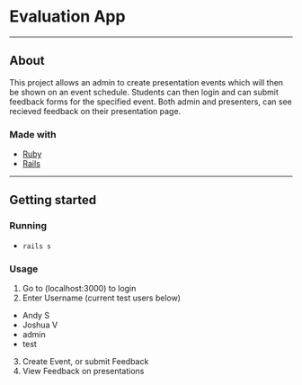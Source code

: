 # Evaluation App
---
## About
This project allows an admin to create presentation events which will then be shown on an event schedule. Students can then login and can submit feedback forms for the specified event.
Both admin and presenters, can see recieved feedback on their presentation page.


### Made with

* [Ruby](https://ruby-lang.org/en)
* [Rails](https://rubyonrails.org/)
---
## Getting started

### Running

- ```rails s```

### Usage

1. Go to (localhost:3000) to login
2. Enter Username (current test users below)
  - Andy S
  - Joshua V
  - admin
  - test
3. Create Event, or submit Feedback
4. View Feedback on presentations

